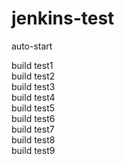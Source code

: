# jenkins-test
auto-start

build test1
<br>
build test2
<br>
build test3
<br>
build test4
<br>
build test5
<br>
build test6
<br>
build test7
<br>
build test8
<br>
build test9

